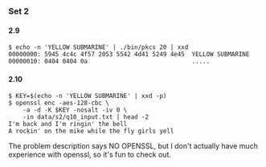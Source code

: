 ### Set 2

#### 2.9

    $ echo -n 'YELLOW SUBMARINE' | ./bin/pkcs 20 | xxd
    00000000: 5945 4c4c 4f57 2053 5542 4d41 5249 4e45  YELLOW SUBMARINE
    00000010: 0404 0404 0a                             .....

#### 2.10

    $ KEY=$(echo -n 'YELLOW SUBMARINE' | xxd -p)
    $ openssl enc -aes-128-cbc \
        -a -d -K $KEY -nosalt -iv 0 \
        -in data/s2/q10_input.txt | head -2
    I'm back and I'm ringin' the bell
    A rockin' on the mike while the fly girls yell

The problem description says NO OPENSSL, but I don't actually have much
experience with openssl, so it's fun to check out.

